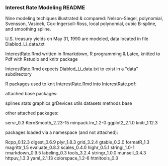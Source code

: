 ### Interest Rate Modeling README

Nine modeling techiques illustrated & compared:   Nelson-Siegel, polynomial, Svensson, Vasicek, Cox-Ingersoll-Ross, local polynomial, cubic B-spline, and smoothing spline. 

U.S. treasury yields on May 31, 1990 are modeled, data located in file Diablod_Li_data.txt

InterestRate.Rmd written in Rmarkdown, R programming & Latex,  knitted to Pdf with Rstudio and knitr package

InterestRate.Rmd expects Diablod_Li_data.txt to exist in a "data" subdirectory

R packages used to knit InterestRate.Rmd into InterestRate.pdf:

attached base packages:

splines stats graphics grDevices utils datasets methods base

other attached packages:

servr_0.3 KernSmooth_2.23-15 minpack.lm_1.2-0 ggplot2_2.1.0 knitr_1.12.3

packages loaded via a namespace (and not attached):

Rcpp_0.12.3 digest_0.6.9 plyr_1.8.3 grid_3.2.4 gtable_0.2.0 formatR_1.3 magrittr_1.5 evaluate_0.8.3 scales_0.4.0 highr_0.5.1 stringi_1.0-1 rmarkdown_0.9.5 labeling_0.3 tools_3.2.4 stringr_1.0.0 munsell_0.4.3 httpuv_1.3.3 yaml_2.1.13 colorspace_1.2-6 htmltools_0.3


